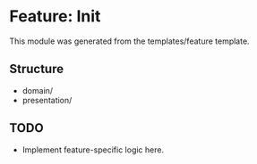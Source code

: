 # Feature: Init

This module was generated from the templates/feature template.

## Structure
- domain/
- presentation/

## TODO
- Implement feature-specific logic here.

